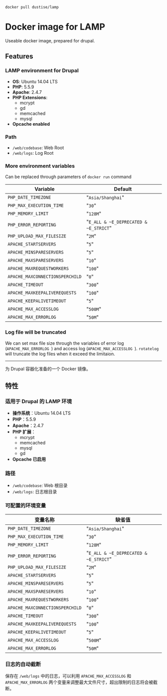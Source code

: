 `docker pull dustise/lamp`

# Docker image for LAMP

Useable docker image, prepared for drupal.

## Features

### LAMP environment for Drupal

- **OS**: Ubuntu 14.04 LTS
- **PHP**: 5.5.9
- **Apache**: 2.4.7
- **PHP Extensions**:
  - mcrypt
  - gd
  - memcached
  - mysql
- **Opcache enabled**

### Path

- `/web/codebase`: Web Root
- `/web/logs`: Log Root

### More environment variables

Can be replaced through parameters of `docker run` command

|Variable|Default|
|---|---|
|`PHP_DATE_TIMEZONE`|"`Asia/Shanghai`"|
|`PHP_MAX_EXECUTION_TIME`|"`30`"|
|`PHP_MEMORY_LIMIT`|"`128M`"|
|`PHP_ERROR_REPORTING`|"`E_ALL & ~E_DEPRECATED & ~E_STRICT`"|
|`PHP_UPLOAD_MAX_FILESIZE`|"`2M`"|
|`APACHE_STARTSERVERS`|"`5`"|
|`APACHE_MINSPARESERVERS`|"`5`"|
|`APACHE_MAXSPARESERVERS`|"`10`"|
|`APACHE_MAXREQUESTWORKERS`|"`100`"|
|`APACHE_MAXCONNECTIONSPERCHILD`|"`0`"|
|`APACHE_TIMEOUT`|"`300`"|
|`APACHE_MAXKEEPALIVEREQUESTS`|"`100`"|
|`APACHE_KEEPALIVETIMEOUT`|"`5`"|
|`APACHE_MAX_ACCESSLOG`|"`500M`"|
|`APACHE_MAX_ERRORLOG`|"`50M`"|

### Log file will be truncated

We can set max file size through the variables of error log (`APACHE_MAX_ERRORLOG `) and access log (`APACHE_MAX_ACCESSLOG `). `rotatelog` will truncate the log files when it exceed the limitaion.

---

为 Drupal 容器化准备的一个 Docker 镜像。

## 特性

### 适用于 Drupal 的 LAMP 环境

- **操作系统**：Ubuntu 14.04 LTS
- **PHP**：5.5.9
- **Apache**：2.4.7
- **PHP 扩展**：
  - mcrypt
  - memcached
  - mysql
  - gd
- **Opcache 已启用**

### 路径

- `/web/codebase`: Web 根目录
- `/web/logs`: 日志根目录

### 可配置的环境变量

|变量名称|缺省值|
|---|---|
|`PHP_DATE_TIMEZONE`|"`Asia/Shanghai`"|
|`PHP_MAX_EXECUTION_TIME`|"`30`"|
|`PHP_MEMORY_LIMIT`|"`128M`"|
|`PHP_ERROR_REPORTING`|"`E_ALL & ~E_DEPRECATED & ~E_STRICT`"|
|`PHP_UPLOAD_MAX_FILESIZE`|"`2M`"|
|`APACHE_STARTSERVERS`|"`5`"|
|`APACHE_MINSPARESERVERS`|"`5`"|
|`APACHE_MAXSPARESERVERS`|"`10`"|
|`APACHE_MAXREQUESTWORKERS`|"`100`"|
|`APACHE_MAXCONNECTIONSPERCHILD`|"`0`"|
|`APACHE_TIMEOUT`|"`300`"|
|`APACHE_MAXKEEPALIVEREQUESTS`|"`100`"|
|`APACHE_KEEPALIVETIMEOUT`|"`5`"|
|`APACHE_MAX_ACCESSLOG`|"`500M`"|
|`APACHE_MAX_ERRORLOG`|"`50M`"|

### 日志的自动截断

保存在 `/web/logs` 中的日志，可以利用 `APACHE_MAX_ACCESSLOG` 和 `APACHE_MAX_ERRORLOG` 两个变量来调整最大文件尺寸，超出限制的日志将会被截断。
